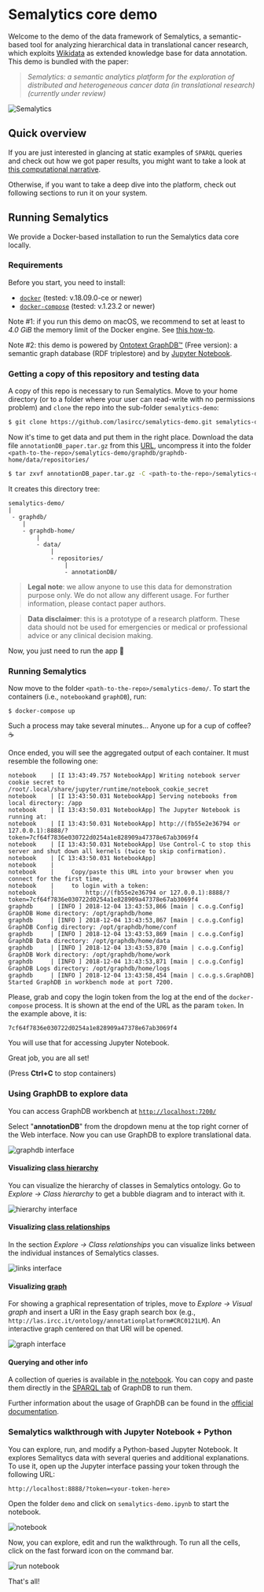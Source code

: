 # Semalytics core demo

Welcome to the demo of the data framework of Semalytics, a semantic-based tool for analyzing hierarchical data in translational cancer research, which exploits [Wikidata](https://www.wikidata.org) as extended knowledge base for data annotation. This demo is bundled with the paper:

>_Semalytics: a semantic analytics platform for the exploration of distributed and heterogeneous cancer data (in translational research) (currently under review)_

![Semalytics](_docs/images/logo.png)

## Quick overview

If you are just interested in glancing at static examples of `SPARQL` queries and check out how we got paper results, you might want to take a look at [this computational narrative](http://nbviewer.jupyter.org/github/lasircc/semalytics-demo/blob/master/notebook/demo/semalytics-demo.ipynb).

Otherwise, if you want to take a deep dive into the platform, check out following sections to run it on your system.

## Running Semalytics

We provide a Docker-based installation to run the Semalytics data core locally.

### Requirements

Before you start, you need to install:

* [`docker`](https://docs.docker.com/install/) (tested: v.18.09.0-ce or newer)
* [`docker-compose`](https://docs.docker.com/compose/install/) (tested: v.1.23.2 or newer)

Note #1: if you run this demo on macOS, we recommend to set at least to _4.0 GiB_ the memory limit of the Docker engine. See [this how-to](https://stackoverflow.com/a/44533437/4820341).

Note #2: this demo is powered by [Ontotext GraphDB™](https://www.ontotext.com/products/graphdb/) (Free version): a semantic graph database (RDF triplestore) and by [Jupyter Notebook](http://jupyter.org/).

### Getting a copy of this repository and testing data

A copy of this repo is necessary to run Semalytics. Move to your home directory (or to a folder where your user can read-write with no permissions problem) and `clone` the repo into the sub-folder `semalytics-demo`:

```bash
$ git clone https://github.com/lasircc/semalytics-demo.git semalytics-demo
```

Now it's time to get data and put them in the right place. Download the data file `annotationDB_paper.tar.gz` from this [URL](https://drive.google.com/drive/folders/1k_Vhn_JIPhXKBoXMAFK9xwJVr6x5g8Gw?usp=sharing), uncompress it into the folder `<path-to-the-repo>/semalytics-demo/graphdb/graphdb-home/data/repositories/`

```bash
$ tar zxvf annotationDB_paper.tar.gz -C <path-to-the-repo>/semalytics-demo/graphdb/graphdb-home/data/repositories/
```

It creates this directory tree:
```
semalytics-demo/
|
 - graphdb/
    |
    - graphdb-home/
        |
        - data/
            |
            - repositories/
                |
                - annotationDB/
```

>**Legal note**: we allow anyone to use this data for demonstration purpose only. We do not allow any different usage. For further information, please contact paper authors.

>**Data disclaimer**: this is a prototype of a research platform. These data should not be used for emergencies or medical or professional advice or any clinical decision making.

Now, you just need to run the app 🚀

### Running Semalytics

Now move to the folder `<path-to-the-repo>/semalytics-demo/`. To start the containers (i.e., `notebook`and `graphDB`), run:

`$ docker-compose up`

Such a process may take several minutes... Anyone up for a cup of coffee? ☕

Once ended, you will see the aggregated output of each container. It must resemble the following one:


```
notebook    | [I 13:43:49.757 NotebookApp] Writing notebook server cookie secret to /root/.local/share/jupyter/runtime/notebook_cookie_secret
notebook    | [I 13:43:50.031 NotebookApp] Serving notebooks from local directory: /app
notebook    | [I 13:43:50.031 NotebookApp] The Jupyter Notebook is running at:
notebook    | [I 13:43:50.031 NotebookApp] http://(fb55e2e36794 or 127.0.0.1):8888/?token=7cf64f7836e030722d0254a1e828909a47378e67ab3069f4
notebook    | [I 13:43:50.031 NotebookApp] Use Control-C to stop this server and shut down all kernels (twice to skip confirmation).
notebook    | [C 13:43:50.031 NotebookApp]
notebook    |
notebook    |     Copy/paste this URL into your browser when you connect for the first time,
notebook    |     to login with a token:
notebook    |         http://(fb55e2e36794 or 127.0.0.1):8888/?token=7cf64f7836e030722d0254a1e828909a47378e67ab3069f4
graphdb     | [INFO ] 2018-12-04 13:43:53,866 [main | c.o.g.Config] GraphDB Home directory: /opt/graphdb/home
graphdb     | [INFO ] 2018-12-04 13:43:53,867 [main | c.o.g.Config] GraphDB Config directory: /opt/graphdb/home/conf
graphdb     | [INFO ] 2018-12-04 13:43:53,869 [main | c.o.g.Config] GraphDB Data directory: /opt/graphdb/home/data
graphdb     | [INFO ] 2018-12-04 13:43:53,870 [main | c.o.g.Config] GraphDB Work directory: /opt/graphdb/home/work
graphdb     | [INFO ] 2018-12-04 13:43:53,871 [main | c.o.g.Config] GraphDB Logs directory: /opt/graphdb/home/logs
graphdb     | [INFO ] 2018-12-04 13:43:58,454 [main | c.o.g.s.GraphDB] Started GraphDB in workbench mode at port 7200.
```

Please, grab and copy the login token from the log at the end of the `docker-compose` process. It is shown at the end of the URL as the param `token`. In the example above, it is:

```
7cf64f7836e030722d0254a1e828909a47378e67ab3069f4
```

You will use that for accessing Jupyter Notebook.

Great job, you are all set!

(Press **Ctrl+C** to stop containers)


### Using GraphDB to explore data

You can access GraphDB workbench at [`http://localhost:7200/`](http://localhost:7200/)

Select "**annotationDB**" from the dropdown menu at the top right corner of the Web interface. Now you can use GraphDB to explore translational data.

![graphdb interface](_docs/images/graphdb.png)

#### Visualizing [class hierarchy](http://graphdb.ontotext.com/documentation/free/quick-start-guide.html#class-hierarchy)

You can visualize the hierarchy of classes in Semalytics ontology. Go to _Explore -> Class hierarchy_ to get a bubble diagram and to interact with it.

![hierarchy interface](_docs/images/hierarchy.png)

#### Visualizing [class relationships](http://graphdb.ontotext.com/documentation/free/quick-start-guide.html#class-relationships)

In the section _Explore -> Class relationships_ you can visualize links between the individual instances of Semalytics classes.

![links interface](_docs/images/links.png)


#### Visualizing [graph](http://graphdb.ontotext.com/documentation/free/quick-start-guide.html#explore-your-data-and-class-relationships)

For showing a graphical representation of triples, move to _Explore -> Visual graph_ and insert a URI in the Easy graph search box (e.g., `http://las.ircc.it/ontology/annotationplatform#CRC0121LM`). An interactive graph centered on that URI will be opened.

![graph interface](_docs/images/graph.png)


#### Querying and other info

A collection of queries is available in [the notebook](http://nbviewer.jupyter.org/github/lasircc/semalytics-demo/blob/master/notebook/demo/semalytics-demo.ipynb). You can copy and paste them directly in the [SPARQL tab](http://graphdb.ontotext.com/documentation/standard/quick-start-guide.html#query-your-data) of GraphDB to run them.

Further information about the usage of GraphDB can be found in the [official documentation](http://graphdb.ontotext.com/documentation/free/).


### Semalytics walkthrough with Jupyter Notebook + Python

You can explore, run, and modify a Python-based Jupyter Notebook. It explores Semalitycs data with several queries and additional explanations. To use it, open up the Jupyter interface passing your token through the following URL:

```
http://localhost:8888/?token=<your-token-here>
```

Open the folder `demo` and click on `semalytics-demo.ipynb` to start the notebook.

![notebook](_docs/images/demo.png)

Now, you can explore, edit and run the walkthrough. To run all the cells, click on the fast forward icon on the command bar.

![run notebook](_docs/images/run.png)

That's all!
